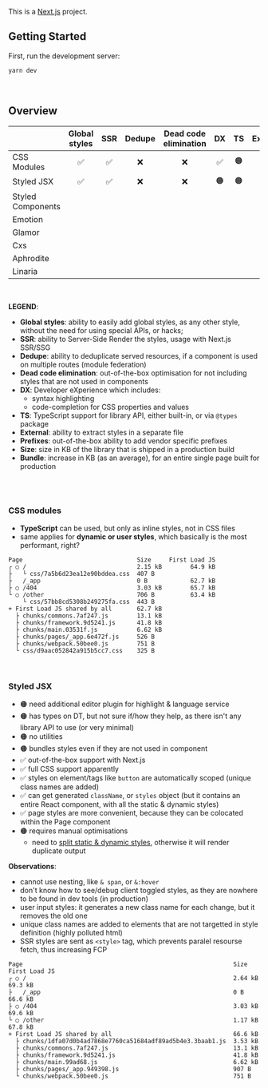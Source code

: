 This is a [Next.js](https://nextjs.org/) project.

## Getting Started

First, run the development server:

```bash
yarn dev
```
<br />

## Overview

|       | Global styles | SSR | Dedupe | Dead code elimination | DX    | TS | External | Prefixes | Size | Page |
| :--- | :---: | :---: | :---: | :---: | :---: | :---: | :---: | :---: | ---: | ---: |
| CSS Modules | ✅ | ✅ | ❌ | ❌ | ✅ | 🟠 | ✅ | ✅ | - | - |
| Styled JSX  | ✅ | ✅ | ❌ | ❌ | 🟠 | 🟠 | ✅ | ✅ | +3.5KB | +4.4KB |
|  Styled Components |  |  |  |  |  |  |  |  |  |
|  Emotion |  |  |  |  |  |  |  |  |  |
|  Glamor |  |  |  |  |  |  |  |  |  |
|  Cxs |  |  |  |  |  |  |  |  |  |
|  Aphrodite |  |  |  |  |  |  |  |  |  |
|  Linaria |  |  |  |  |  |  |  |  |  |

<br />

**LEGEND**:

- **Global styles**: ability to easily add global styles, as any other style, without the need for using special APIs, or hacks;
- **SSR**: ability to Server-Side Render the styles, usage with Next.js SSR/SSG
- **Dedupe**: ability to deduplicate served resources, if a component is used on multiple routes (module federation)
- **Dead code elimination**: out-of-the-box optimisation for not including styles that are not used in components
- **DX**: Developer eXperience which includes:
   - syntax highlighting
   - code-completion for CSS properties and values
- **TS**: TypeScript support for library API, either built-in, or via `@types` package
- **External**: ability to extract styles in a separate file
- **Prefixes**: out-of-the-box ability to add vendor specific prefixes
- **Size**: size in KB of the library that is shipped in a production build
- **Bundle**: increase in KB (as an average), for an entire single page built for production
<br />

<br />

### CSS modules

- **TypeScript** can be used, but only as inline styles, not in CSS files
- same applies for **dynamic or user styles**, which basically is the most performant, right?

```
Page                                Size     First Load JS
┌ ○ /                               2.15 kB        64.9 kB
├   └ css/7a5b6d23ea12e90bddea.css  407 B
├   /_app                           0 B            62.7 kB
├ ○ /404                            3.03 kB        65.7 kB
└ ○ /other                          706 B          63.4 kB
    └ css/57bb8cd5308b249275fa.css  443 B
+ First Load JS shared by all       62.7 kB
  ├ chunks/commons.7af247.js        13.1 kB
  ├ chunks/framework.9d5241.js      41.8 kB
  ├ chunks/main.03531f.js           6.62 kB
  ├ chunks/pages/_app.6e472f.js     526 B
  ├ chunks/webpack.50bee0.js        751 B
  └ css/d9aac052842a915b5cc7.css    325 B
```

<br />

### Styled JSX

- 🟠 need additional editor plugin for highlight & language service
- 🟠 has types on DT, but not sure if/how they help, as there isn't any library API to use (or very minimal)
- 🟠 no utilities
- 🟠 bundles styles even if they are not used in component
- ✅ out-of-the-box support with Next.js
- ✅ full CSS support apparently
- ✅ styles on element/tags like `button` are automatically scoped (unique class names are added)
- ✅ can get generated `className`, or `styles` object (but it contains an entire React component, with all the static & dynamic styles)
- ✅ page styles are more convenient, because they can be colocated within the Page component
- 🟠 requires manual optimisations
   - need to [split static & dynamic styles](https://github.com/vercel/styled-jsx#dynamic-styles), otherwise it will render duplicate output

**Observations**:
- cannot use nesting, like `& span`, or `&:hover`
- don't know how to see/debug client toggled styles, as they are nowhere to be found in dev tools (in production)
- user input styles: it generates a new class name for each change, but it removes the old one
- unique class names are added to elements that are not targetted in style definition (highly polluted html)
- SSR styles are sent as `<style>` tag, which prevents paralel resourse fetch, thus increasing FCP

```
Page                                                           Size     First Load JS
┌ ○ /                                                          2.64 kB        69.3 kB
├   /_app                                                      0 B            66.6 kB
├ ○ /404                                                       3.03 kB        69.6 kB
└ ○ /other                                                     1.17 kB        67.8 kB
+ First Load JS shared by all                                  66.6 kB
  ├ chunks/1dfa07d0b4ad7868e7760ca51684adf89ad5b4e3.3baab1.js  3.53 kB
  ├ chunks/commons.7af247.js                                   13.1 kB
  ├ chunks/framework.9d5241.js                                 41.8 kB
  ├ chunks/main.99ad68.js                                      6.62 kB
  ├ chunks/pages/_app.949398.js                                907 B
  └ chunks/webpack.50bee0.js                                   751 B
```

